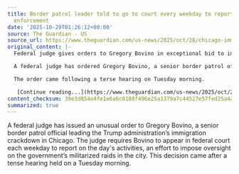 ```yaml
---
title: Border patrol leader told to go to court every weekday to report on Chicago
  enforcement
date: '2025-10-29T01:26:12+00:00'
source: The Guardian - US
source_url: https://www.theguardian.com/us-news/2025/oct/28/chicago-immigration-crackdown-gregory-bovino
original_content: |-
  Federal judge gives orders to Gregory Bovino in exceptional bid to impose oversight over Trump officials’ raids in city

  A federal judge has ordered Gregory Bovino, a senior border patrol official leading the [Trump administration](https://www.theguardian.com/us-news/trump-administration)’s immigration crackdown in [Chicago](https://www.theguardian.com/us-news/chicago), to appear in federal court each weekday to report on the day’s incidents in an exceptional bid to impose oversight over the government’s militarized raids in the city.

  The order came following a terse hearing on Tuesday morning.

   [Continue reading...](https://www.theguardian.com/us-news/2025/oct/28/chicago-immigration-crackdown-gregory-bovino)
content_checksum: 39e3d854e4fe1e6a6c8188f496e25a1379a7c44527e57fed25a4a55335290d7b
summarized: true
---
```


A federal judge has issued an unusual order to Gregory Bovino, a senior border patrol official leading the Trump administration’s immigration crackdown in Chicago. The judge requires Bovino to appear in federal court each weekday to report on the day's activities, an effort to impose oversight on the government’s militarized raids in the city. This decision came after a tense hearing held on a Tuesday morning.